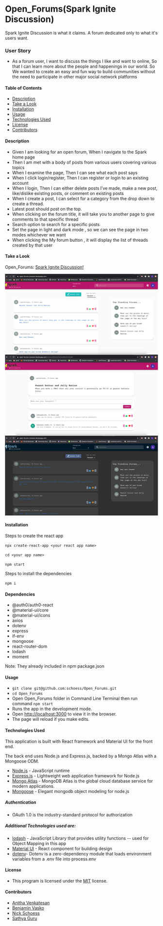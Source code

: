 # Open_Forums(Spark Ignite Discussion)
Spark Ignite Discussion is what it claims. A forum dedicated only to what it's users want.

### User Story
* As a forum user, I want to discuss the things I like and want to online, So that I can learn more about the people and happenings in our world. So We wanted to create an easy and fun way to build communities without the need to participate in other major social network platforms
#### Table of Contents
* [Description](#description)
* [Take a Look](#take-a-look)
* [Installation](#installation)
* [Usage](#usage)
* [Technologies Used](#technologies-used)
* [License](#license)
* [Contributors](#contributors)
#### Description
* Given I am looking for an open forum, When I navigate to the Spark home page 
* Then I am met with a body of posts from various users covering various topics
* When I examine the page, Then I can see what each post says
* When I  click login/register, Then I can register or login to an existing account
* When I login, Then I can either delete posts I’ve made, make a new post, like/dislike existing posts, or comment on existing posts
* When I create a post, I can select for a category from the drop down to create a thread.
* Latest post should post on the top.
* When clicking on the forum title, it will take you to another page to give comments to that specific thread
* Search option to search for a specific posts
* Set the page in light and dark mode , so we can see the page in two modes whichever we want 
* When clicking the My forum button , it will display the list of threads created by that user 

#### Take a Look

Open_Forums: [Spark Ignite Discussion!](https://open-forums-schoess.herokuapp.com/)

![Home Page](./screenshots/forum_page.png)
![Home Page](./screenshots/reply_page.png)
![Home Page](./screenshots/dark_mode.png)

#### Installation
Steps to create the react app

`npx create-react-app <your react app name>` 

`cd <your app name>`

`npm start`

Steps to install the dependencies

`npm i`

#### Dependencies
* @auth0/auth0-react
* @material-ui/core
* @material-ui/icons
* axios
* dotenv
* express
* if-env
* mongoose
* react-router-dom
* lodash
* moment

Note: They already included in npm package.json

####  Usage
* `git clone git@github.com:schoess/Open_Forums.git`
* `cd Open_Forums`
* Open Open_Forums folder in Command Line Terminal then run command `npm start`
* Runs the app in the development mode.<br />
* Open [http://localhost:3000](http://localhost:3000) to view it in the browser.
* The page will reload if you make edits.<br />

#### Technologies Used
This application is built with React framework and Material UI for the front end.

The back end uses Node.js and Express.js, backed by a Mongo Atlas with a Mongoose ODM.

* [Node.js](https://nodejs.org/en/) - JavaScript runtime
* [Express.js](https://expressjs.com/) - Lightweight web application framework for Node.js
* [Mongo Atlas](https://www.mongodb.com/cloud/atlas) - MongoDB Atlas is the global cloud database service for modern applications.
* [Mongoose](https://mongoosejs.com/) - Elegant mongodb object modeling for node.js

##### Authentication 
* OAuth 1.0 is the industry-standard protocol for authorization

##### Additional Technologies used are:

* [lodash](https://lodash.com/) - JavaScript Library that provides utility functions -- used for Object Mapping in this app
* [Material UI](https://material-ui.com/) - React component for building design 
* [dotenv](https://www.npmjs.com/package/dotenv)- Dotenv is a zero-dependency module that loads environment variables from a .env file into process.env

#### License
* This program is licensed under the [MIT](https://choosealicense.com/licenses/mit/) license.
#### Contributors
- [Anitha Venkatesan](https://github.com/Anitha-Venkatesan)
- [Benjamin Vasko](https://github.com/TribeOfBenjamin)
- [Nick Schoess](https://github.com/schoess)
- [Sathya Guru](https://github.com/karpagasathya)


